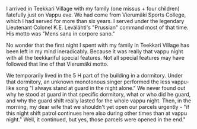 
I arrived in Teekkari Village with my family (one missus + four children) fatefully just on Vappu eve. We had come from Vierumäki Sports College, which I had served for more than six years. I served under the legendary Lieutenant Colonel K.E. Levälähti's "Prussian" command most of that time. His motto was "Mens sana in corpore sano."

No wonder that the first night I spent with my family in Teekkari Village has been left in my mind ineradicably. Because it was really that vappu night with all the teekkariful special features. Not all special features may have followed that line of that Vierumäki motto.

We temporarily lived in the 5 H part of the building in a dormitory. Under that dormitory, an unknown monotonous singer performed the less vappu-like song "I always stand at guard in the night alone." We never found out why he stood at guard in that specific dormitory, what or who did he guard, and why the guard shift really lasted for the whole vappu night. Then, in the morning, my dear wife that we shouldn't yet open our parcels urgently - "if this night shift patrol continues here also during other times than at vappu night." Well, it continued, but yes, those parcels were opened in the end."